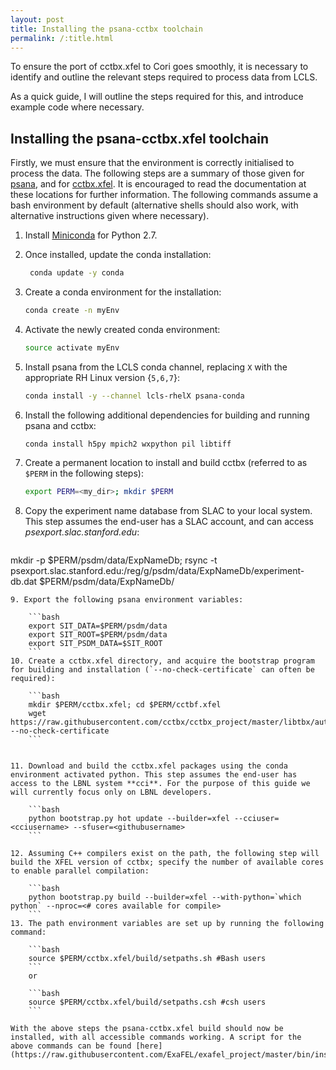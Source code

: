 ```yaml
---
layout: post
title: Installing the psana-cctbx toolchain
permalink: /:title.html
---
```



To ensure the port of cctbx.xfel to Cori goes smoothly, it is necessary to identify and outline the relevant steps required to process data from LCLS.

As a quick guide, I will outline the steps required for this, and introduce example code where necessary.

## Installing the psana-cctbx.xfel toolchain

Firstly, we must ensure that the environment is correctly initialised to process the data. The following steps are a summary of those given for [psana](https://confluence.slac.stanford.edu/display/PSDM/Offsite+Installation#OffsiteInstallation-InstallationofaSingleCondaEnvironment), and for [cctbx.xfel](http://viper.lbl.gov/cctbx.xfel/index.php/Installation). It is encouraged to read the documentation at these locations for further information. The following commands assume a bash environment by default (alternative shells should also work, with alternative instructions given where necessary).

1. Install [Miniconda](https://conda.io/miniconda.html) for Python 2.7.
2. Once installed, update the conda installation:

    ```bash
     conda update -y conda
     ```

3. Create a conda environment for the installation:

    ```bash
    conda create -n myEnv
    ```

4. Activate the newly created conda environment:

    ```bash
    source activate myEnv
    ```

5. Install psana from the LCLS conda channel, replacing `X` with the appropriate RH Linux version {`5,6,7`}:

    ```bash
    conda install -y --channel lcls-rhelX psana-conda
    ```

6. Install the following additional dependencies for building and running psana and cctbx:

    ```
    conda install h5py mpich2 wxpython pil libtiff
    ```

7. Create a permanent location to install and build cctbx (referred to as `$PERM` in the following steps):

    ```bash
    export PERM=<my_dir>; mkdir $PERM
    ```


8. Copy the experiment name database from SLAC to your local system. This step assumes the end-user has a SLAC account, and can access *psexport.slac.stanford.edu*:

    ```bash
mkdir -p $PERM/psdm/data/ExpNameDb;
rsync -t psexport.slac.stanford.edu:/reg/g/psdm/data/ExpNameDb/experiment-db.dat $PERM/psdm/data/ExpNameDb/
```
9. Export the following psana environment variables:

    ```bash
    export SIT_DATA=$PERM/psdm/data
    export SIT_ROOT=$PERM/psdm/data
    export SIT_PSDM_DATA=$SIT_ROOT
    ```
10. Create a cctbx.xfel directory, and acquire the bootstrap program for building and installation (`--no-check-certificate` can often be required):

    ```bash
    mkdir $PERM/cctbx.xfel; cd $PERM/cctbf.xfel
    wget https://raw.githubusercontent.com/cctbx/cctbx_project/master/libtbx/auto_build/bootstrap.py --no-check-certificate
    ```


11. Download and build the cctbx.xfel packages using the conda environment activated python. This step assumes the end-user has access to the LBNL system **cci**. For the purpose of this guide we will currently focus only on LBNL developers.

    ```bash
    python bootstrap.py hot update --builder=xfel --cciuser=<cciusername> --sfuser=<githubusername>
    ```

12. Assuming C++ compilers exist on the path, the following step will build the XFEL version of cctbx; specify the number of available cores to enable parallel compilation:

    ```bash
    python bootstrap.py build --builder=xfel --with-python=`which python` --nproc=<# cores available for compile>
    ```
13. The path environment variables are set up by running the following command:

    ```bash
    source $PERM/cctbx.xfel/build/setpaths.sh #Bash users
    ```
    or

    ```bash
    source $PERM/cctbx.xfel/build/setpaths.csh #csh users
    ```

With the above steps the psana-cctbx.xfel build should now be installed, with all accessible commands working. A script for the above commands can be found [here](https://raw.githubusercontent.com/ExaFEL/exafel_project/master/bin/install.sh).
